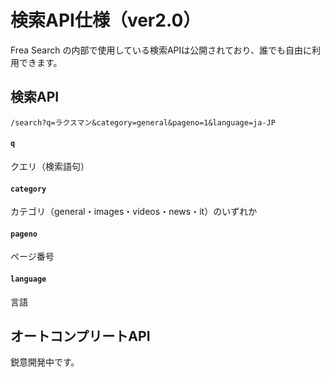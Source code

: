 # 検索API仕様（ver2.0）
Frea Search の内部で使用している検索APIは公開されており、誰でも自由に利用できます。

## 検索API
`/search?q=ラクスマン&category=general&pageno=1&language=ja-JP`

#### `q`
クエリ（検索語句）

#### `category`
カテゴリ（general・images・videos・news・it）のいずれか

#### `pageno`
ページ番号

#### `language`
言語

## オートコンプリートAPI
鋭意開発中です。
